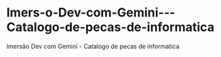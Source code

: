# Imers-o-Dev-com-Gemini---Catalogo-de-pecas-de-informatica
Imersão Dev com Gemini - Catalogo de pecas de informatica
